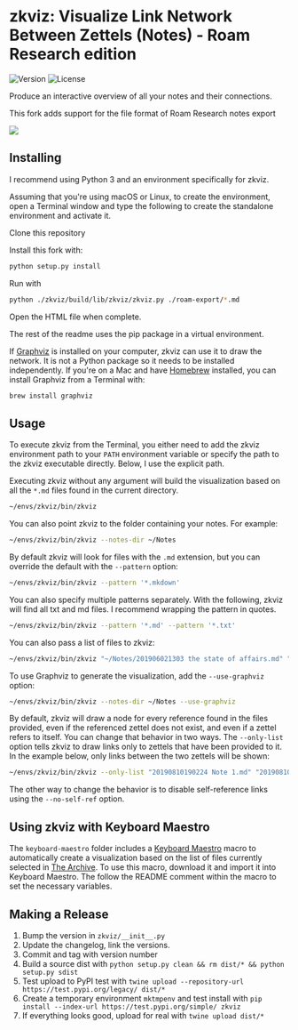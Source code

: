 # zkviz: Visualize Link Network Between Zettels (Notes) - Roam Research edition

![Version](https://img.shields.io/github/tag/Zettelkasten-Method/zkviz.svg?style=flat)
![License](https://img.shields.io/github/license/Zettelkasten-Method/zkviz.svg?style=flat)

Produce an interactive overview of all your notes and their connections.

This fork adds support for the file format of Roam Research notes export

![](assets/screenshot.png)

## Installing

I recommend using Python 3 and an environment specifically for zkviz.

Assuming that you're using macOS or Linux, to create the environment, open
a Terminal window and type the following to create the standalone environment
and activate it.

Clone this repository

Install this fork with:

```sh
python setup.py install
```

Run with
```sh
python ./zkviz/build/lib/zkviz/zkviz.py ./roam-export/*.md
```

Open the HTML file when complete.

The rest of the readme uses the pip package in a virtual environment.

If [Graphviz](https://graphviz.org/download/) is installed on your computer,
zkviz can use it to draw the network. It is not a Python package so it needs to
be installed independently. If you're on a Mac and have
[Homebrew](https://brew.sh) installed, you can install Graphviz from a Terminal
with:

```sh
brew install graphviz
```

## Usage

To execute zkviz from the Terminal, you either need to add the zkviz
environment path to your `PATH` environment variable or specify the path to the
zkviz executable directly. Below, I use the explicit path.

Executing zkviz without any argument will build the visualization based on all
the `*.md` files found in the current directory.


```sh
~/envs/zkviz/bin/zkviz
```

You can also point zkviz to the folder containing your notes. For example:

```sh
~/envs/zkviz/bin/zkviz --notes-dir ~/Notes
```

By default zkviz will look for files with the `.md` extension, but you can override
the default with the `--pattern` option:

```sh
~/envs/zkviz/bin/zkviz --pattern '*.mkdown'
```

You can also specify multiple patterns separately. With the following, zkviz
will find all txt and md files. I recommend wrapping the pattern in quotes.

```sh
~/envs/zkviz/bin/zkviz --pattern '*.md' --pattern '*.txt'
```
You can also pass a list of files to zkviz:

```sh
~/envs/zkviz/bin/zkviz "~/Notes/201906021303 the state of affairs.md" "~/Notes/201901021232 Journey to the center of the earth.md"
```

To use Graphviz to generate the visualization, add the `--use-graphviz` option:

```sh
~/envs/zkviz/bin/zkviz --notes-dir ~/Notes --use-graphviz
```

By default, zkviz will draw a node for every reference found in the files
provided, even if the referenced zettel does not exist, and even if a zettel
refers to itself. You can change that behavior in two ways. The `--only-list`
option tells zkviz to draw links only to zettels that have been provided to it.
In the example below, only links between the two zettels will be shown:

```sh
~/envs/zkviz/bin/zkviz --only-list "20190810190224 Note 1.md" "20190810190230 Note 2.md"
```

The other way to change the behavior is to disable self-reference links using
the `--no-self-ref` option.

## Using zkviz with Keyboard Maestro

The `keyboard-maestro` folder includes a [Keyboard Maestro](https://www.keyboardmaestro.com)
macro to automatically create a visualization based on the list of files
currently selected in [The Archive](https://zettelkasten.de/the-archive/). To
use this macro, download it and import it into Keyboard Maestro. The follow the
README comment within the macro to set the necessary variables.

## Making a Release

1. Bump the version in `zkviz/__init__.py`
2. Update the changelog, link the versions.
3. Commit and tag with version number
4. Build a source dist with `python setup.py clean && rm dist/* && python setup.py sdist`
5. Test upload to PyPI test with `twine upload --repository-url https://test.pypi.org/legacy/ dist/*`
6. Create a temporary environment `mktmpenv` and test install with `pip install --index-url https://test.pypi.org/simple/ zkviz`
7. If everything looks good, upload for real with `twine upload dist/*`
